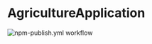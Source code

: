 # AgricultureApplication
![npm-publish.yml workflow](https://github.com/github/docs/actions/workflows/main.yml/badge.svg)
